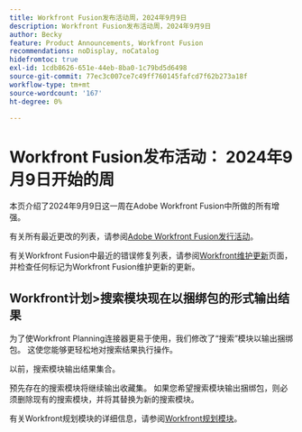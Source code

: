 ```yaml
---
title: Workfront Fusion发布活动周，2024年9月9日
description: Workfront Fusion发布活动周，2024年9月9日
author: Becky
feature: Product Announcements, Workfront Fusion
recommendations: noDisplay, noCatalog
hidefromtoc: true
exl-id: 1cdb8626-651e-44eb-8ba0-1c79bd5d6498
source-git-commit: 77ec3c007ce7c49ff760145fafcd7f62b273a18f
workflow-type: tm+mt
source-wordcount: '167'
ht-degree: 0%

---
```


# Workfront Fusion发布活动： 2024年9月9日开始的周

本页介绍了2024年9月9日这一周在Adobe Workfront Fusion中所做的所有增强。

有关所有最近更改的列表，请参阅[Adobe Workfront Fusion发行活动](/help/workfront-fusion/fusion-product-releases/fusion-release-activity.md)。

有关Workfront Fusion中最近的错误修复列表，请参阅[Workfront维护更新](https://experienceleague.adobe.com/docs/workfront-known-issues/releases/current-updates.html?lang=zh-Hans)页面，并检查任何标记为Workfront Fusion维护更新的更新。

## Workfront计划>搜索模块现在以捆绑包的形式输出结果

为了使Workfront Planning连接器更易于使用，我们修改了“搜索”模块以输出捆绑包。 这使您能够更轻松地对搜索结果执行操作。

以前，搜索模块输出结果集合。

预先存在的搜索模块将继续输出收藏集。 如果您希望搜索模块输出捆绑包，则必须删除现有的搜索模块，并将其替换为新的搜索模块。

有关Workfront规划模块的详细信息，请参阅[Workfront规划模块](/help/workfront-fusion/references/apps-and-modules/adobe-connectors/workfront-planning-modules.md)。
